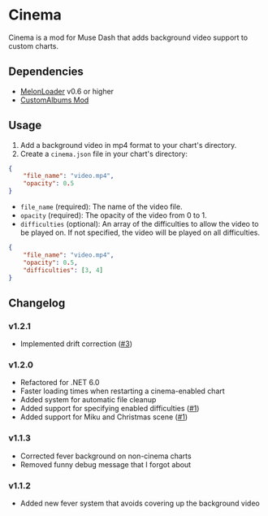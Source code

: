 # Cinema
Cinema is a mod for Muse Dash that adds background video support to custom charts.
## Dependencies
- [MelonLoader](https://github.com/LavaGang/MelonLoader/releases) v0.6 or higher
- [CustomAlbums Mod](https://github.com/MDMods/CustomAlbums)
## Usage
1. Add a background video in mp4 format to your chart's directory.
2. Create a `cinema.json` file in your chart's directory:
```json
{
    "file_name": "video.mp4",
    "opacity": 0.5
}
```
- `file_name` (required): The name of the video file.
- `opacity` (required): The opacity of the video from 0 to 1.
- `difficulties` (optional): An array of the difficulties to allow the video to be played on. If not specified, the video will be played on all difficulties.
```json
{
    "file_name": "video.mp4",
    "opacity": 0.5,
    "difficulties": [3, 4]
}
```
## Changelog
### v1.2.1
- Implemented drift correction ([#3](https://github.com/MDMods/Cinema/pull/1))
### v1.2.0
- Refactored for .NET 6.0
- Faster loading times when restarting a cinema-enabled chart
- Added system for automatic file cleanup
- Added support for specifying enabled difficulties ([#1](https://github.com/MDMods/Cinema/pull/1))
- Added support for Miku and Christmas scene ([#1](https://github.com/MDMods/Cinema/pull/1))
### v1.1.3
- Corrected fever background on non-cinema charts
- Removed funny debug message that I forgot about
### v1.1.2
- Added new fever system that avoids covering up the background video
